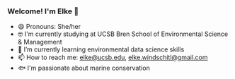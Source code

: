 ### Welcome! I'm Elke 👋

- 😄 Pronouns: She/her
- 🤓 I'm currently studying at UCSB Bren School of Environmental Science & Management
- 🌱 I’m currently learning environmental data science skills
- 📫 How to reach me: elke@ucsb.edu, elke.windschitl@gmail.com
- 🐟 I'm passionate about marine conservation

<!--
**elkewind/elkewind** is a ✨ _special_ ✨ repository because its `README.md` (this file) appears on your GitHub profile.

Here are some ideas to get you started:

- 🔭 I’m currently working on ...
- 🌱 I’m currently learning ...
- 👯 I’m looking to collaborate on ...
- 🤔 I’m looking for help with ...
- 💬 Ask me about ...
- 📫 How to reach me: ...
- 😄 Pronouns: ...
- ⚡ Fun fact: ...
-->

